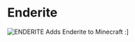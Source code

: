 # Enderite

![ENDERITE](https://lieonlion.github.io/Enderite/img/enderite_title(4k).png)
Adds Enderite to Minecraft :]